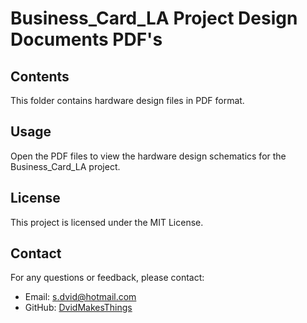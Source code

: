 # Business_Card_LA Project Design Documents PDF's

## Contents
This folder contains hardware design files in PDF format.

## Usage
Open the PDF files to view the hardware design schematics for the Business_Card_LA project.

## License
This project is licensed under the MIT License.

## Contact
For any questions or feedback, please contact:
- Email: [s.dvid@hotmail.com](mailto:s.dvid@hotmail.com)
- GitHub: [DvidMakesThings](https://github.com/DvidMakesThings)
